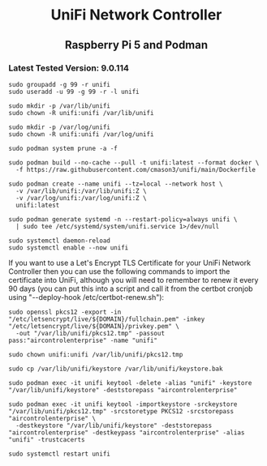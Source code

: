 <h1 align="center">UniFi Network Controller</h1>
<h2 align="center">Raspberry Pi 5 and Podman</h2>
<h3>Latest Tested Version: 9.0.114</h3>

```
sudo groupadd -g 99 -r unifi
sudo useradd -u 99 -g 99 -r -l unifi
```

```
sudo mkdir -p /var/lib/unifi
sudo chown -R unifi:unifi /var/lib/unifi

sudo mkdir -p /var/log/unifi
sudo chown -R unifi:unifi /var/log/unifi
```

```
sudo podman system prune -a -f

sudo podman build --no-cache --pull -t unifi:latest --format docker \
  -f https://raw.githubusercontent.com/cmason3/unifi/main/Dockerfile

sudo podman create --name unifi --tz=local --network host \
  -v /var/lib/unifi:/var/lib/unifi:Z \
  -v /var/log/unifi:/var/log/unifi:Z \
  unifi:latest

sudo podman generate systemd -n --restart-policy=always unifi \
  | sudo tee /etc/systemd/system/unifi.service 1>/dev/null

sudo systemctl daemon-reload
sudo systemctl enable --now unifi
```

If you want to use a Let's Encrypt TLS Certificate for your UniFi Network Controller then you can use the following commands to import the certificate into UniFi, although you will need to remember to renew it every 90 days (you can put this into a script and call it from the certbot cronjob using "--deploy-hook /etc/certbot-renew.sh"):

```
sudo openssl pkcs12 -export -in "/etc/letsencrypt/live/${DOMAIN}/fullchain.pem" -inkey "/etc/letsencrypt/live/${DOMAIN}/privkey.pem" \
  -out "/var/lib/unifi/pkcs12.tmp" -passout pass:"aircontrolenterprise" -name "unifi"

sudo chown unifi:unifi /var/lib/unifi/pkcs12.tmp

sudo cp /var/lib/unifi/keystore /var/lib/unifi/keystore.bak

sudo podman exec -it unifi keytool -delete -alias "unifi" -keystore "/var/lib/unifi/keystore" -deststorepass "aircontrolenterprise"

sudo podman exec -it unifi keytool -importkeystore -srckeystore "/var/lib/unifi/pkcs12.tmp" -srcstoretype PKCS12 -srcstorepass "aircontrolenterprise" \
  -destkeystore "/var/lib/unifi/keystore" -deststorepass "aircontrolenterprise" -destkeypass "aircontrolenterprise" -alias "unifi" -trustcacerts

sudo systemctl restart unifi
```
